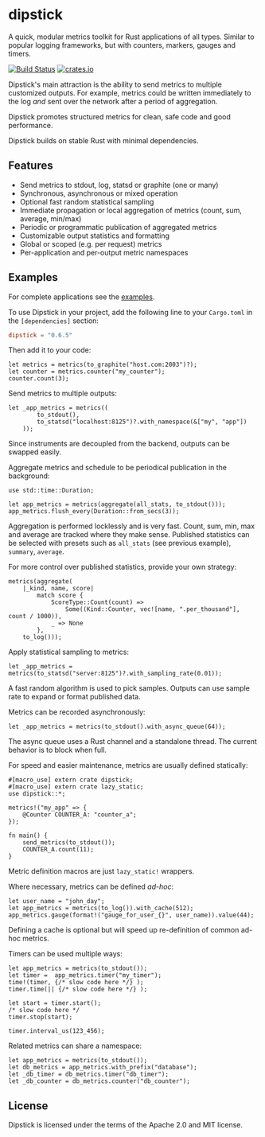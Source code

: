 # dipstick
A quick, modular metrics toolkit for Rust applications of all types. Similar to popular logging frameworks,
but with counters, markers, gauges and timers.

[![Build Status](https://travis-ci.org/fralalonde/dipstick.svg?branch=master)](https://travis-ci.org/fralalonde/dipstick)
[![crates.io](https://img.shields.io/crates/v/dipstick.svg)](https://crates.io/crates/dipstick)
 
Dipstick's main attraction is the ability to send metrics to multiple customized outputs.
For example, metrics could be written immediately to the log _and_ 
sent over the network after a period of aggregation.

Dipstick promotes structured metrics for clean, safe code and good performance.
 
Dipstick builds on stable Rust with minimal dependencies. 

## Features

  - Send metrics to stdout, log, statsd or graphite (one or many)
  - Synchronous, asynchronous or mixed operation
  - Optional fast random statistical sampling
  - Immediate propagation or local aggregation of metrics (count, sum, average, min/max)
  - Periodic or programmatic publication of aggregated metrics
  - Customizable output statistics and formatting
  - Global or scoped (e.g. per request) metrics
  - Per-application and per-output metric namespaces
   
## Examples

For complete applications see the [examples](https://github.com/fralalonde/dipstick/tree/master/examples).

To use Dipstick in your project, add the following line to your `Cargo.toml`
in the `[dependencies]` section:

```toml
dipstick = "0.6.5"
```

Then add it to your code:

```rust,skt-fail,no_run
let metrics = metrics(to_graphite("host.com:2003")?);
let counter = metrics.counter("my_counter");
counter.count(3);
```

Send metrics to multiple outputs:

```rust,skt-fail,no_run
let _app_metrics = metrics((
        to_stdout(), 
        to_statsd("localhost:8125")?.with_namespace(&["my", "app"])
    ));
```
Since instruments are decoupled from the backend, outputs can be swapped easily.

Aggregate metrics and schedule to be periodical publication in the background:
```rust,skt-run
use std::time::Duration;

let app_metrics = metrics(aggregate(all_stats, to_stdout()));
app_metrics.flush_every(Duration::from_secs(3));
```

Aggregation is performed locklessly and is very fast.
Count, sum, min, max and average are tracked where they make sense.
Published statistics can be selected with presets such as `all_stats` (see previous example),
`summary`, `average`.

For more control over published statistics, provide your own strategy:
```rust,skt-run
metrics(aggregate(
    |_kind, name, score|
        match score {
            ScoreType::Count(count) => 
                Some((Kind::Counter, vec![name, ".per_thousand"], count / 1000)),
            _ => None
        },
    to_log()));
```

Apply statistical sampling to metrics:
```rust,skt-fail
let _app_metrics = metrics(to_statsd("server:8125")?.with_sampling_rate(0.01));
```
A fast random algorithm is used to pick samples.
Outputs can use sample rate to expand or format published data.

Metrics can be recorded asynchronously:
```rust,skt-run
let _app_metrics = metrics(to_stdout().with_async_queue(64));
```
The async queue uses a Rust channel and a standalone thread.
The current behavior is to block when full.

For speed and easier maintenance, metrics are usually defined statically:
```rust,skt-plain
#[macro_use] extern crate dipstick;
#[macro_use] extern crate lazy_static;
use dipstick::*;

metrics!("my_app" => {
    @Counter COUNTER_A: "counter_a";
});

fn main() {
    send_metrics(to_stdout());
    COUNTER_A.count(11);
}
```
Metric definition macros are just `lazy_static!` wrappers.


Where necessary, metrics can be defined _ad-hoc_:
```rust,skt-run
let user_name = "john_day";
let app_metrics = metrics(to_log()).with_cache(512);
app_metrics.gauge(format!("gauge_for_user_{}", user_name)).value(44);
```
Defining a cache is optional but will speed up re-definition of common ad-hoc metrics.

Timers can be used multiple ways:
```rust,skt-run
let app_metrics = metrics(to_stdout());
let timer =  app_metrics.timer("my_timer");
time!(timer, {/* slow code here */} );
timer.time(|| {/* slow code here */} );

let start = timer.start();
/* slow code here */
timer.stop(start);

timer.interval_us(123_456);
```

Related metrics can share a namespace:
```rust,skt-run
let app_metrics = metrics(to_stdout());
let db_metrics = app_metrics.with_prefix("database");
let _db_timer = db_metrics.timer("db_timer");
let _db_counter = db_metrics.counter("db_counter");
```

## License

Dipstick is licensed under the terms of the Apache 2.0 and MIT license.


